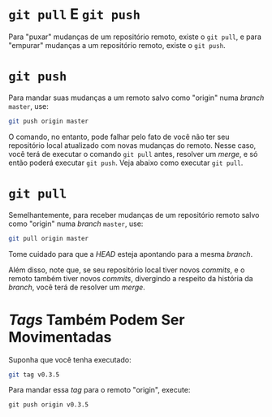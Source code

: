 # `git pull` E `git push`

Para "puxar" mudanças de um repositório remoto, existe o `git pull`, e para
"empurar" mudanças a um repositório remoto, existe o `git push`.

# `git push`

Para mandar suas mudanças a um remoto salvo como "origin" numa _branch_
`master`, use:
```sh
git push origin master
```

O comando, no entanto, pode falhar pelo fato de você não ter seu repositório
local atualizado com novas mudanças do remoto. Nesse caso, você terá de executar
o comando `git pull` antes, resolver um _merge_, e só então poderá executar
`git push`. Veja abaixo como executar `git pull`.

# `git pull`

Semelhantemente, para receber mudanças de um repositório remoto salvo como
"origin" numa _branch_ `master`, use:
```sh
git pull origin master
```

Tome cuidado para que a _HEAD_ esteja apontando para a mesma _branch_.

Além disso, note que, se seu repositório local tiver novos _commits_, e o remoto
também tiver novos _commits_, divergindo a respeito da história da _branch_,
você terá de resolver um _merge_.  

# _Tags_ Também Podem Ser Movimentadas

Suponha que você tenha executado:
```sh
git tag v0.3.5
```

Para mandar essa _tag_ para o remoto "origin", execute:
```
git push origin v0.3.5
```
